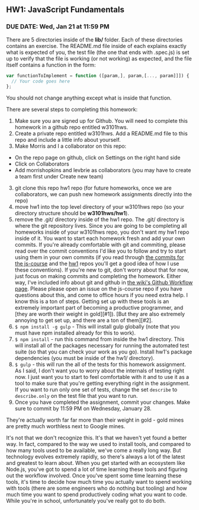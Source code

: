 ## HW1: JavaScript Fundamentals

### DUE DATE: Wed, Jan 21 at 11:59 PM

There are 5 directories inside of the **lib/** folder.  Each of these directories contains an exercise.  The README.md file inside of each explains exactly what is expected of you, the test file (the one that ends with .spec.js) is set up to verify that the file is working (or not working) as expected, and the file itself contains a function in the form:

```js
var functionToImplement = function ([param,], param,[..., param]]]) {
  // Your code goes here
};
```

You should not change anything except what is inside that function.

There are several steps to completing this homework:

1. Make sure you are signed up for Github.  You will need to complete this homework in a github repo entitled w3101hws.
2. Create a private repo entitled w3101hws. Add a README.md file to this repo and include a little info about yourself.
3. Make Morris and I a collaborator on this repo:
  * On the repo page on github, click on Settings on the right hand side
  * Click on Collaborators
  * Add morrishopkins and levbrie as collaborators (you may have to create a team first under Create new team)
3. git clone this repo hw1 repo (for future homeworks, once we are collaborators, we can push new homework assignments directly into the repo)
4. move hw1 into the top level directory of your w3101hws repo (so your directory structure should be **w3101hws/hw1**).
5. remove the .git/ directory inside of the hw1 repo.  The .git/ directory is where the git repository lives.  Since you are going to be completing all homeworks inside of your w3101hws repo, you don't want my hw1 repo inside of it.  You want to start each homework fresh and add your own commits. If you're already comfortable with git and commiting, please read over the commit conventions I'd like you to follow and try to start using them in your own commits (if you read through [the commits for the js-course](https://github.com/ColumbiaJS/js-course/commits/master) and the [hw1](https://github.com/ColumbiaJS/hw1/commits/master) repos you'll get a good idea of how I use these conventions).  If you're new to git, don't worry about that for now, just focus on making commits and completing the homework.  Either way, I've included info about git and github in [the wiki's Github Workflow page](https://github.com/ColumbiaJS/js-course/wiki/Github-Workflow).  Please please open an issue on the js-course repo if you have questions about this, and come to office hours if you need extra help.  I know this is a ton of steps.  Getting set up with these tools is an extremely important part of becoming a productive programmer, and [they are worth their weight in gold][#1]).  [But they are also extremely annoying to get set up, and there are a ton of them][#2].
6. `$ npm install -g gulp` - This will install gulp globally (note that you must have npm installed already for this to work).
7. `$ npm install` - run this command from inside the hw1 directory.  This will install all of the packages necessary for running the automated test suite (so that you can check your work as you go). Install hw1's package dependencies (you must be inside of the hw1/ directory).
8. `$ gulp` - this will run the all of the tests for this homework assignment.  As I said, I don't want you to worry about the internals of testing right now.  I just want you to start to feel comfortable with it and to use it as a tool to make sure that you're getting everything right in the assignment.  If you want to run only one set of tests, change the set `describe` to `describe.only` on the test file that you want to run.
9. Once you have completed the assignment, commit your changes.  Make sure to commit by 11:59 PM on Wednesday, January 28.

<a name="1"></a>They're actually worth far far more than their weight in gold - gold mines are pretty much worthless next to Google mines.

<a name="2"></a>It's not that we don't recognize this.  It's that we haven't yet found a better way.  In fact, compared to the way we used to install tools, and compared to how many tools used to be available, we've come a really long way.  But technology evolves extremely rapidly, so there's always a lot of the latest and greatest to learn about.  When you get started with an ecosystem like Node.js, you've got to spend a lot of time learning these tools and figuring out the workflow involved.  Once you've spent some time learning these tools, it's time to decide how much time you actually want to spend working with tools (there are some engineers who do nothing but tooling) and how much time you want to spend productively coding what you want to code.  While you're in school, unfortunately you've really got to do both.
